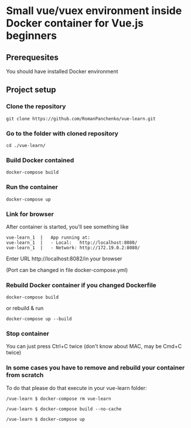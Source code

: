 # Small vue/vuex environment inside Docker container for Vue.js beginners

## Prerequesites
You should have installed Docker environment

## Project setup

### Clone the repository
```
git clone https://github.com/RomanPanchenko/vue-learn.git
```

### Go to the folder with cloned repository
```
cd ./vue-learn/
```

### Build Docker contained
```
docker-compose build
```

### Run the container
```
docker-compose up
```


### Link for browser

After container is started, you'll see something like
```
vue-learn_1  |   App running at:
vue-learn_1  |   - Local:   http://localhost:8080/
vue-learn_1  |   - Network: http://172.19.0.2:8080/
```
Enter URL http://localhost:8082/in your browser

(Port can be changed in file docker-compose.yml)

### Rebuild Docker container if you changed Dockerfile
```
docker-compose build
```
or rebuild & run
```
docker-compose up --build
```

### Stop container
You can just press Ctrl+C twice (don't know about MAC, may be Cmd+C twice)

### In some cases you have to remove and rebuild your container from scratch
To do that please do that execute in your vue-learn folder:
```
/vue-learn $ docker-compose rm vue-learn

/vue-learn $ docker-compose build --no-cache

/vue-learn $ docker-compose up
```